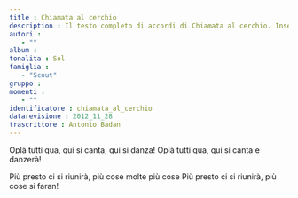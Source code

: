 ```yaml
--- 
title : Chiamata al cerchio
description : Il testo completo di accordi di Chiamata al cerchio. Inseriscila nel tuo canzoniere!
autori : 
   - ""
album : 
tonalita : Sol
famiglia : 
   - "Scout"
gruppo : 
momenti : 
   - ""
identificatore : chiamata_al_cerchio
datarevisione : 2012_11_28
trascrittore : Antonio Badan
--- 
```




Oplà tutti qua, qui si canta, qui si danza!
Oplà tutti qua, qui si canta e danzerà!


Più presto ci si riunirà, più cose molte più cose
Più presto ci si riunirà, più cose si faran!


